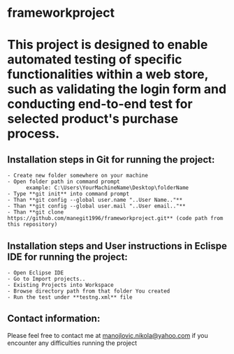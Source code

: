 # frameworkproject
# This project is designed to enable automated testing of specific functionalities within a web store, such as validating the login form and conducting end-to-end test for selected product's purchase process.

## Installation steps in Git for running the project:
    - Create new folder somewhere on your machine
    - Open folder path in command prompt
          example: C:\Users\YourMachineName\Desktop\folderName
    - Type **git init** into command prompt
    - Than **git config --global user.name "..User Name.."**
    - Than **git config --global user.mail "..User email.."**
    - Than **git clone https://github.com/manegit1996/frameworkproject.git** (code path from this repository)

## Installation steps and User instructions in Eclispe IDE for running the project:
    - Open Eclipse IDE
    - Go to Import projects..
    - Existing Projects into Workspace
    - Browse directory path from that folder You created
    - Run the test under **testng.xml** file


## Contact information:
Please feel free to contact me at manojlovic.nikola@yahoo.com if you encounter any difficulties running the project
